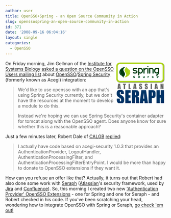 ```yaml
---
author: user
title: OpenSSO+Spring - an Open Source Community in Action
slug: openssospring-an-open-source-community-in-action
id: 371
date: '2008-09-16 06:04:16'
layout: single
categories:
  - OpenSSO
---
```


<span style="margin: 5px; float: right;">[![](images/springseraph.png)](https://opensso.dev.java.net/public/extensions/#authnproviders)</span>

On Friday morning, Jim Gellman of the [Institute for Systems Biology](http://systemsbiology.org/) [asked a question on the OpenSSO Users mailing list](https://opensso.dev.java.net/servlets/ReadMsg?listName=users&msgNo=4484) about [OpenSSO](http://opensso.org/)/[Spring Security](http://static.springframework.org/spring-security/site/index.html) (formerly known as Acegi) integration:

> We'd like to use opensso with an app that's using Spring Security currently, but we don't have the resources at the moment to develop a module to do this.
> 
> Instead we're hoping we can use Spring Security's container adapter for tomcat along with the OpenSSO agent. Does anyone know for sure whether this is a reasonable approach?

Just a few minutes later, Robert Dale of [CALGB](http://www.calgb.org/) [replied](https://opensso.dev.java.net/servlets/ReadMsg?listName=users&msgNo=4487):

> I actually have code based on acegi-security 1.0.3 that provides an AuthenticationProvider, LogoutHandler, AuthenticationProcessingFilter, and AuthenticationProcessingFilterEntryPoint. I would be more than happy to donate to OpenSSO extensions if they want it.

How can you refuse an offer like that? Actually, it turns out that Robert had also done some work with [Seraph](http://docs.atlassian.com/atlassian-seraph/latest/) ([Atlassian](http://www.atlassian.com/)'s security framework, used by [Jira](http://www.atlassian.com/software/jira/) and [Confluence](http://www.atlassian.com/software/confluence/)). So, this morning I created two new ['Authentication Provider' OpenSSO Extensions](https://opensso.dev.java.net/public/extensions/#authnproviders) - one for Spring and one for Seraph - and Robert checked in his code. If you've been scratching your head, wondering how to integrate OpenSSO with Spring or Seraph, [go check 'em out!](https://opensso.dev.java.net/public/extensions/#authnproviders)